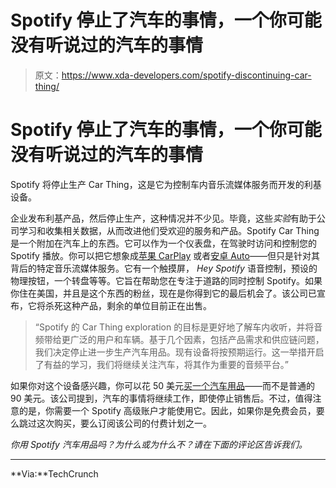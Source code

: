 # Spotify 停止了汽车的事情，一个你可能没有听说过的汽车的事情

> 原文：<https://www.xda-developers.com/spotify-discontinuing-car-thing/>

# Spotify 停止了汽车的事情，一个你可能没有听说过的汽车的事情

Spotify 将停止生产 Car Thing，这是它为控制车内音乐流媒体服务而开发的利基设备。

企业发布利基产品，然后停止生产，这种情况并不少见。毕竟，这些*实验*有助于公司学习和收集相关数据，从而改进他们受欢迎的服务和产品。Spotify Car Thing 是一个附加在汽车上的东西。它可以作为一个仪表盘，在驾驶时访问和控制您的 Spotify 播放。你可以把它想象成[苹果 CarPlay](https://www.xda-developers.com/next-generation-carplay-likely-shows-apple-car-experience/) 或者[安卓 Auto](https://www.xda-developers.com/best-android-auto-head-units/)——但只是针对其背后的特定音乐流媒体服务。它有一个触摸屏， *Hey Spotify* 语音控制，预设的物理按钮，一个转盘等等。它旨在帮助您在专注于道路的同时控制 Spotify。如果你住在美国，并且是这个东西的粉丝，现在是你得到它的最后机会了。该公司已宣布，它将杀死这种产品，剩余的单位目前正在出售。

> “Spotify 的 Car Thing exploration 的目标是更好地了解车内收听，并将音频带给更广泛的用户和车辆。基于几个因素，包括产品需求和供应链问题，我们决定停止进一步生产汽车用品。现有设备将按预期运行。这一举措开启了有益的学习，我们将继续关注汽车，将其作为重要的音频平台。”

如果你对这个设备感兴趣，你可以花 50 美元[买一个汽车用品](http://carthing.spotify.com)——而不是普通的 90 美元。该公司提到，汽车的事情将继续工作，即使停止销售后。不过，值得注意的是，你需要一个 Spotify 高级账户才能使用它。因此，如果你是免费会员，要么跳过这次购买，要么订阅该公司的付费计划之一。

*你用 Spotify 汽车用品吗？为什么或为什么不？请在下面的评论区告诉我们。*

* * *

**Via:**TechCrunch